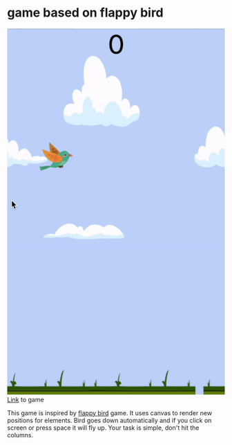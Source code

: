 # game based on flappy bird
![](https://github.com/xoxkoo/fly-birdy/blob/main/flybird.gif)
[Link](https://xoxkoo.github.io/fly-birdy/) to game

This game is inspired by [flappy bird](https://flappybird.io/) game. It uses canvas to render new positions for elements. Bird goes down automatically and if you click on screen or press space it will fly up. Your task is simple, don't hit the columns.
